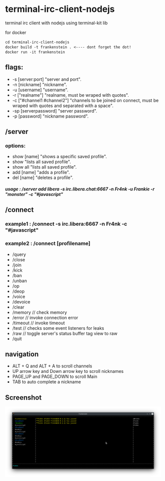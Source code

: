 # terminal-irc-client-nodejs
terminal irc client with nodejs using terminal-kit lib

for docker

```console
cd terminal-irc-client-nodejs
docker build -t frankenstein . <---- dont forget the dot!
docker run -it frankenstein
```
## flags:
* -s [server:port] "server and port".
* -n [nickname] "nickname".
* -u [username] "username".
* -r ["realname"] "realname, must be wraped with quotes".
* -c ["#channel1 #channel2"] "channels to be joined on connect, must be wraped with quotes and separated with a space".
* -sp [serverpassword] "server password".
* -p [password] "nickname password".


## /server

### options: 

* show [name] "shows a specific saved profile".
* show "lists all saved profile".
* show all "lists all saved profile".
* add [name] "adds a profile".
* del [name] "deletes a profile".

##### usage : /server add libera -s irc.libera.chat:6667 -n Fr4nk -u Frankie -r "monster" -c "#javascript"

## /connect

### example1 : /connect -s irc.libera:6667 -n Fr4nk -c "#javascript"
### example2 : /connect [profilename]

* /query
* /close
* /join
* /kick
* /ban
* /unban
* /op
* /deop 
* /voice
* /devoice
* /clear
* /memory // check memory
* /error // invoke connection error
* /timeout // invoke timeout
* /test // checks some event listeners for leaks
* /raw // toggle server's status buffer tag view to raw
* /quit

## navigation
* ALT + Q and ALT + A to scroll channels
* UP arrow key and Down arrow key to scroll nicknames
* PAGE_UP and PAGE_DOWN to scroll Main
* TAB to auto complete a nickname

## Screenshot
![screenshot](screenshot.png)